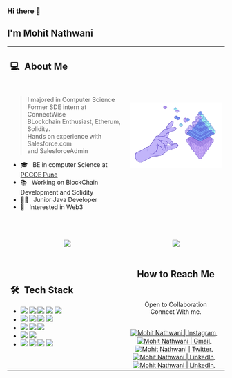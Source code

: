### Hi there 👋

## I'm Mohit Nathwani
<!-- ![](https://komarev.com/ghpvc/?username=your-Mohit15985001&color=0069b4) -->
<!---
<p align="center">
  <a href="https://github.com/Mohit15985001">
    <kbd><img height="200em" width="200em" src="images/me.svg" alt="me"/></kbd>
  </a>
</p>
--->
<table width="100%">
  <tr>
    <td width="55%">
      <h2> 💻 &nbsp;About Me </h2>
      <br>
      <blockquote>
        <p> 
          I majored in Computer Science 
          <br>
          Former SDE intern at ConnectWise
          <br>
          BLockchain Enthusiast, Etherum, Solidity.
          <br>
          Hands on experience with Salesforce.com 
          <br>
          and SalesforceAdmin
        </p>
      </blockquote>
       <ul>
        <li>🎓 &nbsp; BE in computer Science at <a href="http://www.pccoepune.com/">PCCOE Pune</a></li>
        <li>📚 &nbsp; Working on BlockChain Development and Solidity</li>
        <li>👩‍💻 &nbsp; Junior Java Developer </li>
        <li>🤔 &nbsp; Interested in Web3</li>
       </ul>
       <br>
    </td>
    <td width="45%">
     <p align="center">
      <a href="https://github.com/Mohit15985001">
       <img src="images/eth.png"/>
      </a>
     </p>
    </td>
  </tr>
  <tr>
    <td width="55%">
      <p align="center">
        <br>
        <img height="180em" src="https://github-readme-stats-eight-theta.vercel.app/api?username=Mohit15985001&show_icons=true&theme=light&include_all_commits=true&count_private=true"/>
      </p>
    </td>
    <td width="45%">
      <p align="center">
        <br>
        <img height="165em" src="https://github-readme-stats.vercel.app/api/top-langs/?username=Mohit15985001&theme=light&layout=compact"/>
      </p>
    </td>
  </tr>
  <tr>
   <td width="55%">
     <h2> 🛠 &nbsp;Tech Stack</h2>
     <ul>
      <li>
<!--         <img src="https://img.shields.io/badge/-C-05122A?style=flat&logo=C"/> -->
<!--         <img src="https://img.shields.io/badge/-C++-05122A?style=flat&logo=C%2B%2B"/> -->
        <img src="https://img.shields.io/badge/-Java-05122A?style=flat&logo=java"/>
        <img src="https://img.shields.io/badge/-BlockChain-05122A?style=flat"/>
        <img src="https://img.shields.io/badge/-Solidity-05122A?style=flat"/>
        <img src="https://img.shields.io/badge/-Ethereum-05122A?style=flat"/>
        <img src="https://img.shields.io/badge/-SalesForce-05122A?style=flat"/>
<!--         <img src="https://img.shields.io/badge/-R-05122A?style=flat&logo=R&logoColor=276DC3"/> -->
<!--         <img src="https://img.shields.io/badge/-Markdown-05122A?style=flat&logo=markdown"/> -->
<!--         <img src="https://img.shields.io/badge/-LaTEX-05122A?style=flat&logo=latex"/> -->
      </li>
<!--       <li> -->
<!--         <img src="https://img.shields.io/badge/-Spring-05122A?style=flat&logo=spring"/> -->
<!--         <img src="https://img.shields.io/badge/-Django-05122A?style=flat&logo=django"/>
        <img src="https://img.shields.io/badge/-Flask-05122A?style=flat&logo=flask"/> -->
<!--       </li> -->
<!--       <li> -->
<!--         <img src="https://img.shields.io/badge/-Matlab-05122A?style=flat&logo=matlab"/> -->
<!--         <img src="https://img.shields.io/badge/-Octave-05122A?style=flat&logo=octave"/>   -->
<!--       </li> -->
      <li>
        <img src="https://img.shields.io/badge/-HTML-05122A?style=flat&logo=HTML5"/>
        <img src="https://img.shields.io/badge/-CSS-05122A?style=flat&logo=CSS3"/>
        <img src="https://img.shields.io/badge/-JavaScript-05122A?style=flat&logo=javascript"/>
        <img src="https://img.shields.io/badge/-Bootstrap-05122A?style=flat&logo=bootstrap"/>
<!--         <img src="https://img.shields.io/badge/-JQuery-05122A?style=flat&logo=jquery"/> -->
      </li>
      <li>
<!--         <img src="https://img.shields.io/badge/-Linux-05122A?style=flat&logo=linux"/> -->
        <img src="https://img.shields.io/badge/-Git-05122A?style=flat&logo=git"/>
        <img src="https://img.shields.io/badge/-Github-05122A?style=flat&logo=github"/>
        <img src="https://img.shields.io/badge/-Gitlab-05122A?style=flat&logo=gitlab"/>
      </li>
      <li>
        <img src="https://img.shields.io/badge/-MySql-05122A?style=flat&logo=mysql"/>
        <img src="https://img.shields.io/badge/-SQLite-05122A?style=flat&logo=sqlite"/>
      </li>
      <li>
        <img src="https://img.shields.io/badge/-IntelliJ-05122A?style=flat&logo=intellijidea"/>
<!--         <img src="https://img.shields.io/badge/-PyCharm-05122A?style=flat&logo=pycharm"/> -->
        <img src="https://img.shields.io/badge/-VS%20Code-05122A?style=flat&logo=visual-studio-code&logoColor=007ACC"/>
        <img src="https://img.shields.io/badge/-Jupyter-05122A?style=flat&logo=jupyter"/>
        <img src="https://img.shields.io/badge/-Google Colab-05122A?style=flat&logo=googlecolab"/>
      </li>
     </ul>
   </td>
   <td width="45%">
    <div align="center">
      <h2><b>How to Reach Me</b></h2>
      <br>
      <p>Open to Collaboration 
        <br>Connect With me.
      </p>
      <br>
      <a href="https://www.instagram.com/mohit_nathwani/" target="_blank">
<!--       <img align="center" alt="Mohit Nathwani | Instagram" width="30em" src="https://img.icons8.com/ios-glyphs/50/000000/instagram-new.png" /> -->
<!--         <img src="https://img.icons8.com/ios/50/22C3E6/instagram-new--v1.png"/> -->
        <img align="center" alt="Mohit Nathwani | Instagram" width="30em" src="https://img.icons8.com/ios/50/22C3E6/instagram-new--v1.png"/>
      </a> &nbsp;&nbsp;
      <a href="mailto:nathwanimohit15@gmail.com" >
      <img align="center" alt="Mohit Nathwani | Gmail" width="30em" src="https://img.icons8.com/ios-filled/50/22C3E6/gmail.png" />
      </a> &nbsp;&nbsp;
      <a href="https://twitter.com/nathwani_mohit" >
      <img align="center" alt="Mohit Nathwani | Twitter" width="30em" src="https://img.icons8.com/ios-filled/50/22C3E6/twitter.png" />
      </a> &nbsp;&nbsp;
      <a href="https://www.linkedin.com/in/mohit-nathwani-425214191/" >
      <img align="center" alt="Mohit Nathwani | LinkedIn" width="30em" src="https://img.icons8.com/ios-filled/50/22C3E6/linkedin-circled--v1.png" />
      </a> &nbsp;&nbsp;
      <a href="https://api.whatsapp.com/send?phone=919579871856text=welcome+to+my+whatsapp" >
      <img align="center" alt="Mohit Nathwani | LinkedIn" width="30em" src="https://img.icons8.com/pastel-glyph/64/22C3E6/whatsapp--v2.png" />
      </a> &nbsp;&nbsp;
      <br>
    </div>
   </td>
  </tr>
</table>

<!---
Taabannn/Taabannn is a ✨ special ✨ repository because its `README.md` (this file) appears on your GitHub profile.
You can click the Preview link to take a look at your changes.
--->
